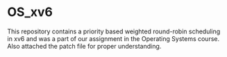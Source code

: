 # OS_xv6
This repository contains a priority based weighted round-robin scheduling in xv6 and was a part of our assignment in the Operating Systems course.
Also attached the patch file for proper understanding.
